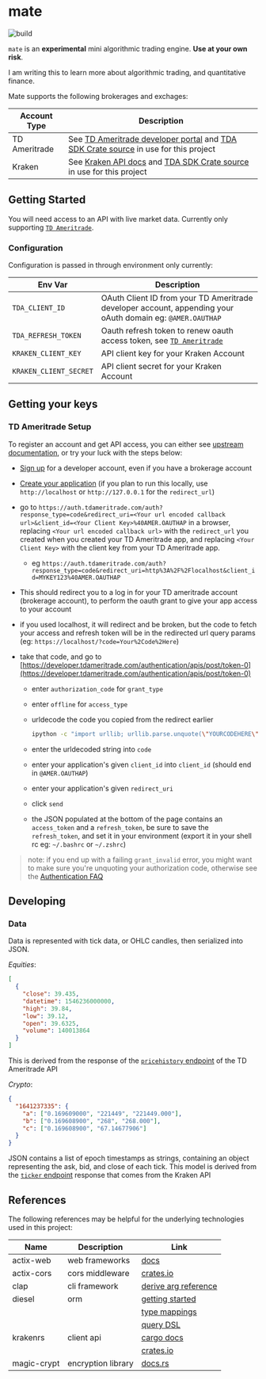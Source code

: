 # mate

![build](https://github.com/goshlanguage/mate/actions/workflows/release.yaml/badge.svg)

`mate` is an **experimental** mini algorithmic trading engine. **Use at your own risk**.

I am writing this to learn more about algorithmic trading, and quantitative finance.

Mate supports the following brokerages and exchages:

| Account Type  | Description                                                                                                                                                                |
| ------------- | -------------------------------------------------------------------------------------------------------------------------------------------------------------------------- |
| TD Ameritrade | See [TD Ameritrade developer portal](https://developer.tdameritrade.com/user) and [TDA SDK Crate source](https://github.com/rideron89/tda-sdk-rs/) in use for this project |
| Kraken        | See [Kraken API docs](https://docs.kraken.com/rest/#section/Authentication) and [TDA SDK Crate source](https://github.com/rideron89/tda-sdk-rs/) in use for this project   |

## Getting Started

You will need access to an API with live market data. Currently only supporting [`TD Ameritrade`](#TD-Ameritrade-Setup).

### Configuration

Configuration is passed in through environment only currently:

| Env Var                | Description                                                                                                |
| ---------------------- | ---------------------------------------------------------------------------------------------------------- |
| `TDA_CLIENT_ID`        | OAuth Client ID from your TD Ameritrade developer account, appending your oAuth domain eg: `@AMER.OAUTHAP` |
| `TDA_REFRESH_TOKEN`    | Oauth refresh token to renew oauth access token, see [`TD Ameritrade`](#TD-Ameritrade-Setup)               |
| `KRAKEN_CLIENT_KEY`    | API client key for your Kraken Account                                                                     |
| `KRAKEN_CLIENT_SECRET` | API client secret for your Kraken Account                                                                  |

## Getting your keys

### TD Ameritrade Setup

To register an account and get API access, you can either see [upstream documentation](https://developer.tdameritrade.com/content/getting-started#createAccount), or try your luck with the steps below:

- [Sign up](https://developer.tdameritrade.com/user/register) for a developer account, even if you have a brokerage account
- [Create your application](https://developer.tdameritrade.com/user/me/apps/add) (if you plan to run this locally, use `http://localhost` or `http://127.0.0.1` for the `redirect_url`)
- go to `https://auth.tdameritrade.com/auth?response_type=code&redirect_uri=<Your url encoded callback url>&client_id=<Your Client Key>%40AMER.OAUTHAP` in a browser, replacing `<Your url encoded callback url>` with the `redirect_url` you created when you created your TD Ameritrade app, and replacing `<Your Client Key>` with the client key from your TD Ameritrade app.
  - eg `https://auth.tdameritrade.com/auth?response_type=code&redirect_uri=http%3A%2F%2Flocalhost&client_id=MYKEY123%40AMER.OAUTHAP`
- This should redirect you to a log in for your TD ameritrade account (brokerage account), to perform the oauth grant to give your app access to your account
- if you used localhost, it will redirect and be broken, but the code to fetch your access and refresh token will be in the redirected url query params (eg: `https://localhost/?code=Your%2Code%2Here`)
- take that code, and go to [https://developer.tdameritrade.com/authentication/apis/post/token-0](https://developer.tdameritrade.com/authentication/apis/post/token-0)

  - enter `authorization_code` for `grant_type`
  - enter `offline` for `access_type`
  - urldecode the code you copied from the redirect earlier

    ```sh
    ipython -c "import urllib; urllib.parse.unquote(\"YOURCODEHERE\")"
    ```

  - enter the urldecoded string into `code`
  - enter your application's given `client_id` into `client_id` (should end in `@AMER.OAUTHAP`)
  - enter your application's given `redirect_uri`
  - click `send`
  - the JSON populated at the bottom of the page contains an `access_token` and a `refresh_token`, be sure to save the `refresh_token`, and set it in your environment (export it in your shell rc eg: `~/.bashrc` or `~/.zshrc`)

> note: if you end up with a failing `grant_invalid` error, you might want to make sure you're unquoting your authorization code, otherwise see the [Authentication FAQ](https://developer.tdameritrade.com/content/authentication-faq)

## Developing

### Data

Data is represented with tick data, or OHLC candles, then serialized into JSON.

_Equities_:

```json
[
  {
    "close": 39.435,
    "datetime": 1546236000000,
    "high": 39.84,
    "low": 39.12,
    "open": 39.6325,
    "volume": 140013864
  }
]
```

This is derived from the response of the [`pricehistory` endpoint](https://developer.tdameritrade.com/price-history/apis/get/marketdata/%7Bsymbol%7D/pricehistory) of the TD Ameritrade API

_Crypto_:

```json
{
  "1641237335": {
    "a": ["0.169609000", "221449", "221449.000"],
    "b": ["0.169608900", "268", "268.000"],
    "c": ["0.169608900", "67.14677906"]
  }
}
```

JSON contains a list of epoch timestamps as strings, containing an object representing the ask, bid, and close of each tick.
This model is derived from the [`ticker` endpoint](https://docs.kraken.com/rest/#operation/getTickerInformation) response that comes from the Kraken API

## References

The following references may be helpful for the underlying technologies used in this project:

| Name       | Description                                                                      | Link                                                                                                                   |
| ---------- | -------------------------------------------------------------------------------- | ---------------------------------------------------------------------------------------------------------------------- |
| actix-web  | web frameworks                                                                   | [docs](https://actix.rs/docs/getting-started/)                                                                         |
| actix-cors | cors middleware                                                                  | [crates.io](https://crates.io/crates/actix-cors)                                                                       |
| clap       | cli framework                                                                    | [derive arg reference](https://github.com/clap-rs/clap/blob/v3.0.0-rc.11/examples/derive_ref/README.md#arg-attributes) |
| diesel     | orm                                                                              | [getting started](https://diesel.rs/guides/getting-started)                                                            |
|            | | [type mappings](https://kotiri.com/2018/01/31/postgresql-diesel-rust-types.html) |
|            | | [query DSL](http://docs.diesel.rs/diesel/query_dsl/trait.QueryDsl.html)          |
| krakenrs   | client api                                                                       | [cargo docs](https://docs.rs/krakenrs/5.2.2/krakenrs/)                                                                 |
|            | | [crates.io](https://crates.io/crates/krakenrs)                                   |
| magic-crypt | encryption library | [docs.rs](https://docs.rs/magic-crypt/latest/magic_crypt/) |
